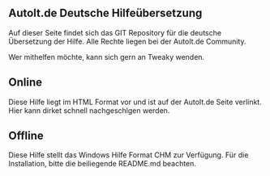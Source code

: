 AutoIt.de Deutsche Hilfeübersetzung
-----------------------------

Auf dieser Seite findet sich das GIT Repository für die deutsche Übersetzung der Hilfe.
Alle Rechte liegen bei der AutoIt.de Community.

Wer mithelfen möchte, kann sich gern an Tweaky wenden.

Online
----------------------------
Diese Hilfe liegt im HTML Format vor und ist auf der AutoIt.de Seite verlinkt.
Hier kann dirket schnell nachgeschlgen werden.

Offline
----------------------------
Diese Hilfe stellt das Windows Hilfe Format CHM zur Verfügung.
Für die Installation, bitte die beiliegende README.md beachten.
